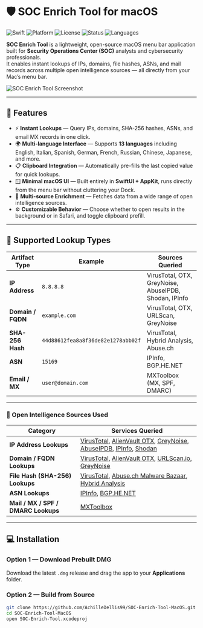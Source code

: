 # 🛡️ SOC Enrich Tool for macOS

![Swift](https://img.shields.io/badge/Swift-5.10-orange?logo=swift)
![Platform](https://img.shields.io/badge/platform-macOS-lightgrey?logo=apple)
![License](https://img.shields.io/badge/license-MIT-blue)
![Status](https://img.shields.io/badge/status-active-success)
![Languages](https://img.shields.io/badge/languages-13-green)

**SOC Enrich Tool** is a lightweight, open-source macOS menu bar application built for **Security Operations Center (SOC)** analysts and cybersecurity professionals.  
It enables instant lookups of IPs, domains, file hashes, ASNs, and mail records across multiple open intelligence sources — all directly from your Mac’s menu bar.

![SOC Enrich Tool Screenshot](docs/screenshot.png)

---

## 🚀 Features

- ⚡ **Instant Lookups** — Query IPs, domains, SHA-256 hashes, ASNs, and email MX records in one click.  
- 🌍 **Multi-language Interface** — Supports **13 languages** including English, Italian, Spanish, German, French, Russian, Chinese, Japanese, and more.  
- 📋 **Clipboard Integration** — Automatically pre-fills the last copied value for quick lookups.  
- 🪟 **Minimal macOS UI** — Built entirely in **SwiftUI + AppKit**, runs directly from the menu bar without cluttering your Dock.  
- 🔗 **Multi-source Enrichment** — Fetches data from a wide range of open intelligence sources.  
- ⚙️ **Customizable Behavior** — Choose whether to open results in the background or in Safari, and toggle clipboard prefill.

---

## 🧩 Supported Lookup Types

| Artifact Type | Example | Sources Queried |
|----------------|----------|------------------|
| **IP Address** | `8.8.8.8` | VirusTotal, OTX, GreyNoise, AbuseIPDB, Shodan, IPInfo |
| **Domain / FQDN** | `example.com` | VirusTotal, OTX, URLScan, GreyNoise |
| **SHA-256 Hash** | `44d88612fea8a8f36de82e1278abb02f` | VirusTotal, Hybrid Analysis, Abuse.ch |
| **ASN** | `15169` | IPInfo, BGP.HE.NET |
| **Email / MX** | `user@domain.com` | MXToolbox (MX, SPF, DMARC) |

---

### 🔗 Open Intelligence Sources Used

| Category | Services Queried |
|-----------|------------------|
| **IP Address Lookups** | [VirusTotal](https://www.virustotal.com), [AlienVault OTX](https://otx.alienvault.com), [GreyNoise](https://viz.greynoise.io), [AbuseIPDB](https://www.abuseipdb.com), [IPInfo](https://ipinfo.io), [Shodan](https://www.shodan.io) |
| **Domain / FQDN Lookups** | [VirusTotal](https://www.virustotal.com), [AlienVault OTX](https://otx.alienvault.com), [URLScan.io](https://urlscan.io), [GreyNoise](https://viz.greynoise.io) |
| **File Hash (SHA-256) Lookups** | [VirusTotal](https://www.virustotal.com), [Abuse.ch Malware Bazaar](https://bazaar.abuse.ch), [Hybrid Analysis](https://www.hybrid-analysis.com) |
| **ASN Lookups** | [IPInfo](https://ipinfo.io), [BGP.HE.NET](https://bgp.he.net) |
| **Mail / MX / SPF / DMARC Lookups** | [MXToolbox](https://mxtoolbox.com) |

---

## 💻 Installation

### Option 1 — Download Prebuilt DMG
Download the latest `.dmg` release and drag the app to your **Applications** folder.

### Option 2 — Build from Source
```bash
git clone https://github.com/AchilleDellis99/SOC-Enrich-Tool-MacOS.git
cd SOC-Enrich-Tool-MacOS
open SOC-Enrich-Tool.xcodeproj